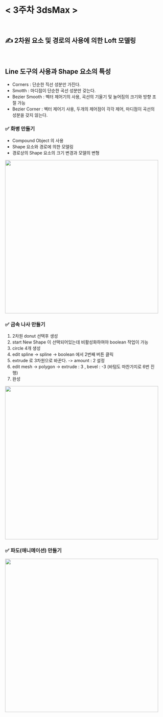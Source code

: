 # < 3주차 3dsMax >
<br/>

## ✍️ 2차원 요소 및 경로의 사용에 의한 Loft 모델링

<br/>

## Line 도구의 사용과 Shape 요소의 특성
- Corners : 단순한 직선 성분만 가진다.
- Smotth : 마디점이 단순한 곡선 성분만 갖는다.
- Bezier Smooth : 벡터 제어기의 사용, 곡선의 기울기 및 늘어짐의 크기와 방향 조절 가능
- Bezier Corner : 벡터 제어기 사용, 두개의 제어점이 각각 제어, 마디점이 곡선의 성분을 갖지 않는다. 
### ✅ 화병 만들기 
- Compound Object 의 사용
- Shape 요소와 경로에 의한 모델링
- 경로상의 Shape 요소의 크기 변경과 모델의 변형
<img src="https://github.com/kyungmin1221/3dsMax_Study/assets/105621255/7dcc1be3-6f51-4f6a-8376-1d36380ddd84" width="500" />

### ✅ 금속 나사 만들기
1. 2차원 donut 선택후 생성
2. start New Shape 이 선택되어있는데 비활성화하여야 boolean 작업이 가능
3. circle 4개 생성
4. edit spline -> spline -> boolean 에서 2번째 버튼 클릭
5. extrude 로 3차원으로 바꾼다. -> amount : 2 설정
6. edit mesh -> polygon -> extrude : 3 , bevel : -3 (바텀도 마찬가지로 6번 진행)
7. 완성
<img src="https://github.com/kyungmin1221/3dsMax_Study/assets/105621255/d65b67e9-40de-4832-ba0e-10399a7af349" width="500" />

### ✅ 파도(애니메이션) 만들기
<img src="https://github.com/kyungmin1221/3dsMax_Study/assets/105621255/cdb2e610-754a-44d5-97d6-8d93f59ba1b0" width="500" />


